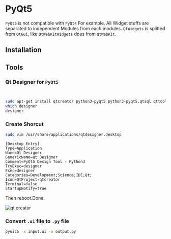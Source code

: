 # PyQt5

`PyQt5` is not compatible with `PyQt4` 
For example, All Widget stuffs are separated to independent Modules from each modules.
`QtWidgets` is splitted from `QtGui`, like `QtWebKitWidgets` does from `QtWebKit`.

## Installation

## Tools

### Qt Designer for `PyQt5`

```sh


sudo apt-get install qtcreator python3-pyqt5 python3-pyqt5.qtsql qttools5-dev-tools
which designer
designer
```

### Create Shorcut
```sh
sudo vim /usr/share/applications/qtdesigner.desktop
```

```vim
[Desktop Entry]
Type=Application
Name=Qt Designer
GenericName=Qt Designer
Comment=PyQt5 Design Tool - Python3
TryExec=designer
Exec=designer
Categories=Development;Science;IDE;Qt;
Icon=QtProject-qtcreator
Terminal=false
StartupNotify=true

```
Then reboot.Done.


![qt creator](https://github.com/pydemia/Python3/blob/master/scripts/python_graphics/qt-designer.png?raw=True)



### Convert `.ui` file to `.py` file

```sh
pyuic5 -x input.ui -o output.py
```
